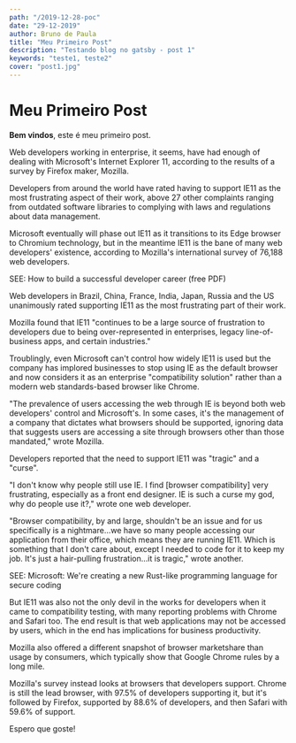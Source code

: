 ```yaml
---
path: "/2019-12-28-poc"
date: "29-12-2019"
author: Bruno de Paula
title: "Meu Primeiro Post"
description: "Testando blog no gatsby - post 1"
keywords: "teste1, teste2"
cover: "post1.jpg"
---
```


# Meu Primeiro Post

**Bem vindos**, este é meu primeiro post.

Web developers working in enterprise, it seems, have had enough of dealing with Microsoft's Internet Explorer 11, according to the results of a survey by Firefox maker, Mozilla. 

Developers from around the world have rated having to support IE11 as the most frustrating aspect of their work, above 27 other complaints ranging from outdated software libraries to complying with laws and regulations about data management. 

Microsoft eventually will phase out IE11 as it transitions to its Edge browser to Chromium technology, but in the meantime IE11 is the bane of many web developers' existence, according to Mozilla's international survey of 76,188 web developers. 

SEE: How to build a successful developer career (free PDF)

Web developers in Brazil, China, France, India, Japan, Russia and the US unanimously rated supporting IE11 as the most frustrating part of their work. 

Mozilla found that IE11 "continues to be a large source of frustration to developers due to being over-represented in enterprises, legacy line-of-business apps, and certain industries." 

Troublingly, even Microsoft can't control how widely IE11 is used but the company has implored businesses to stop using IE as the default browser and now considers it as an enterprise "compatibility solution" rather than a modern web standards-based browser like Chrome.

"The prevalence of users accessing the web through IE is beyond both web developers' control and Microsoft's. In some cases, it's the management of a company that dictates what browsers should be supported, ignoring data that suggests users are accessing a site through browsers other than those mandated," wrote Mozilla.

Developers reported that the need to support IE11 was "tragic" and a "curse". 

"I don't know why people still use IE. I find [browser compatibility] very frustrating, especially as a front end designer. IE is such a curse my god, why do people use it?," wrote one web developer.

"Browser compatibility, by and large, shouldn't be an issue and for us specifically is a nightmare...we have so many people accessing our application from their office, which means they are running IE11. Which is something that I don't care about, except I needed to code for it to keep my job. It's just a hair-pulling frustration...it is tragic," wrote another. 

SEE: Microsoft: We're creating a new Rust-like programming language for secure coding

But IE11 was also not the only devil in the works for developers when it came to compatibility testing, with many reporting problems with Chrome and Safari too. The end result is that web applications may not be accessed by users, which in the end has implications for business productivity. 

Mozilla also offered a different snapshot of browser marketshare than usage by consumers, which typically show that Google Chrome rules by a long mile. 

Mozilla's survey instead looks at browsers that developers support. Chrome is still the lead browser, with 97.5% of developers supporting it, but it's followed by Firefox, supported by 88.6% of developers, and then Safari with 59.6% of support. 

Espero que goste!
